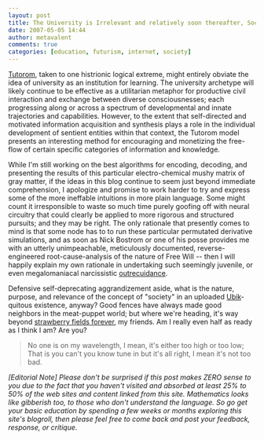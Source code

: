 ```yaml
---
layout: post
title: The University is Irrelevant and relatively soon thereafter, Society as well
date: 2007-05-05 14:44
author: metavalent
comments: true
categories: [education, futurism, internet, society]
---
```

<a href="https://mashable.com/2007/05/05/tutorom/" target="_blank">Tutorom</a>, taken to one histrionic logical extreme, might entirely obviate the idea of university as an institution for learning. The university archetype will likely continue to be effective as a utilitarian metaphor for productive civil interaction and exchange between diverse consciousnesses; each progressing along or across a spectrum of developmental and innate trajectories and capabilities. However, to the extent that self-directed and motivated information acquisition and synthesis plays a role in the individual development of sentient entities within that context, the Tutorom model presents an interesting method for encouraging and monetizing the free-flow of certain specific categories of information and knowledge. 

While I'm still working on the best algorithms for encoding, decoding, and presenting the results of this particular electro-chemical mushy matrix of gray matter, if the ideas in this blog continue to seem just beyond immediate comprehension, I apologize and promise to work harder to try and express some of the more ineffable intuitions in more plain language. Some might count it irresponsible to waste so much time purely goofing off with neural circuitry that could clearly be applied to more rigorous and structured pursuits; and they may be right. The only rationale that presently comes to mind is that some node has to to run these particular permutated derivative simulations, and as soon as Nick Bostrom or one of his posse provides me with an utterly unimpeachable, meticulously documented, reverse-engineered root-cause-analysis of the nature of Free Will -- then I will happily explain my own rationale in undertaking such seemingly juvenile, or even megalomaniacal narcissistic <a href="https://dictionary.reference.com/search?q=outrecuidance" target="_blank">outrecuidance</a>.

Defensive self-deprecating aggrandizement aside, what is the nature, purpose, and relevance of the concept of "society" in an uploaded <a href="https://en.wikipedia.org/wiki/Ubik" target="_blank">Ubik</a>-quitous existence, anyway? Good fences have always made good neighbors in the meat-puppet world; but where we're heading, it's way beyond <a href="https://en.wikipedia.org/wiki/Strawberry_Fields_Forever" target="_blank">strawberry fields forever</a>, my friends. Am I really even half as ready as I think I am? Are you?<blockquote>No one is on my wavelength,
I mean, it's either too high or too low;
That is you can't you know tune in but it's all right,
I mean it's not too bad.
</blockquote><em>[Editorial Note] Please don't be surprised if this post makes ZERO sense to you due to the fact that you haven't visited and absorbed at least 25% to 50% of the web sites and content linked from this site. Mathematics looks like gibberish too, to those who don't understand the language. So go get your basic education by spending a few weeks or months exploring this site's blogroll, then please feel free to come back and post your feedback, response, or critique.</em>
